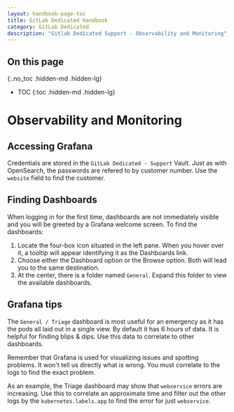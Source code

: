 ```yaml
---
layout: handbook-page-toc
title: GitLab Dedicated Handbook
category: GitLab Dedicated
description: "Gitlab Dedicated Support - Observability and Monitoring"
---
```


## On this page
{:.no_toc .hidden-md .hidden-lg}

- TOC
{:toc .hidden-md .hidden-lg}

# Observability and Monitoring

## Accessing Grafana

Credentials are stored in the `GitLab Dedicated - Support` Vault.  Just as with OpenSearch, the passwords are refered to by customer number. Use the `website` field to find the customer.

## Finding Dashboards

When logging in for the first time, dashboards are not immediately visible and you will be greeted by a Grafana welcome screen. To find the dashboards:

1. Locate the four-box icon situated in the left pane. When you hover over it, a tooltip will appear identifying it as the Dashboards link.
1. Choose either the Dashboard option or the Browse option. Both will lead you to the same destination.
1. At the center, there is a folder named `General`. Expand this folder to view the available dashboards. 

## Grafana tips

The `General / Triage` dashboard is most useful for an emergency as it has the pods all laid out in a single view. By default it has 6 hours of data. It is helpful for finding blips & dips. Use this data to correlate to other dashboards.

Remember that Grafana is used for visualizing issues and spotting problems. It won't tell us directly what is wrong. You must correlate to the logs to find the exact problem.

As an example, the Triage dashboard may show that `webservice` errors are increasing. Use this to correlate an approximate time and filter out the other logs by the `kubernetes.labels.app` to find the error for just `webservice`.
